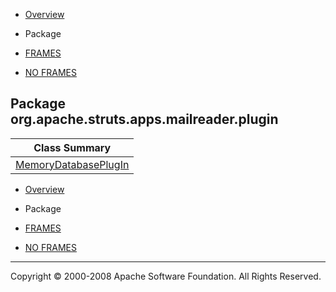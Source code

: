 -   [Overview](../../../../../../overview-summary.html.md)
-   Package

-   [FRAMES](../../../../../../index.html.md)
-   [NO FRAMES](package-summary.html.md)

Package org.apache.struts.apps.mailreader.plugin
------------------------------------------------

| Class Summary                                     |
|---------------------------------------------------|
| [MemoryDatabasePlugIn](MemoryDatabasePlugIn.html.md) |

-   [Overview](../../../../../../overview-summary.html.md)
-   Package

-   [FRAMES](../../../../../../index.html.md)
-   [NO FRAMES](package-summary.html.md)

------------------------------------------------------------------------

Copyright © 2000-2008 Apache Software Foundation. All Rights Reserved.
